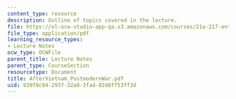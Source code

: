 ```yaml
---
content_type: resource
description: Outline of topics covered in the lecture.
file: https://ol-ocw-studio-app-qa.s3.amazonaws.com/courses/21a-217-anthropology-of-war-and-peace-fall-2004/939f8c84293732a03fad0248ff53ff3d_AfterVietnam_PostmodernWar.pdf
file_type: application/pdf
learning_resource_types:
- Lecture Notes
ocw_type: OCWFile
parent_title: Lecture Notes
parent_type: CourseSection
resourcetype: Document
title: AfterVietnam_PostmodernWar.pdf
uid: 939f8c84-2937-32a0-3fad-0248ff53ff3d
---
```


